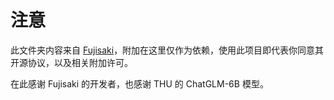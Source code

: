 # 注意

此文件夹内容来自 [Fujisaki](https://github.com/ljsabc/Fujisaki)，附加在这里仅作为依赖，使用此项目即代表你同意其开源协议，以及相关附加许可。

在此感谢 Fujisaki 的开发者，也感谢 THU 的 ChatGLM-6B 模型。
